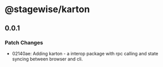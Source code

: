 # @stagewise/karton

## 0.0.1

### Patch Changes

- 02140ae: Adding karton - a interop package with rpc calling and state syncing between browser and cli.
